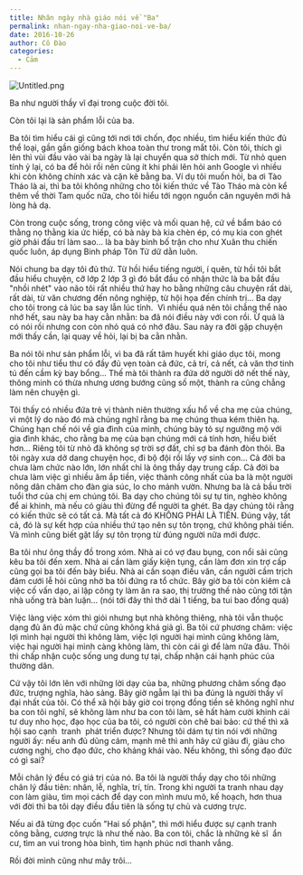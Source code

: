 ```yaml
---
title: Nhân ngày nhà giáo nói về "Ba"
permalink: nhan-ngay-nha-giao-noi-ve-ba/
date: 2016-10-26
author: Cô Đào
categories:
  - Cảm
---
```


![Untitled.png](/images/3423e658-619b-45b9-8c80-c75249450e87/Untitled.png)


Ba như người thầy vĩ đại trong cuộc đời tôi.


Còn tôi lại là sản phẩm lỗi của ba.


Ba tôi tìm hiểu cái gì cũng tới nơi tới chốn, đọc nhiều, tìm hiểu kiến thức đủ thể loại, gần gần giống bách khoa toàn thư trong mắt tôi. Còn tôi, thích gì lên thì vùi đầu vào vài ba ngày là lại chuyển qua sở thích mới. Từ nhỏ quen tính ỷ lại, có ba để hỏi rồi nên cũng ít khi phải lên hỏi anh Google vì nhiều khi còn không chính xác và cặn kẽ bằng ba. Ví dụ tôi muốn hỏi, ba ơi Tào Tháo là ai, thì ba tôi không những cho tôi kiến thức về Tào Tháo mà còn kể thêm về thời Tam quốc nữa, cho tôi hiểu tới ngọn nguồn căn nguyên mới hả lòng hả dạ.


Còn trong cuộc sống, trong công việc và mối quan hệ, cứ về bẩm báo có thằng nọ thằng kia ức hiếp, có bà này bà kia chèn ép, có mụ kia con ghét giờ phải đấu trí làm sao... là ba bày binh bố trận cho như Xuân thu chiến quốc luôn, áp dụng Binh pháp Tôn Tử dữ dằn luôn.


Nói chung ba dạy tôi đủ thứ. Từ hồi hiểu tiếng người, í quên, từ hồi tôi bắt đầu hiểu chuyện, cỡ lớp 2 lớp 3 gì đó bắt đầu có nhận thức là ba bắt đầu "nhồi nhét" vào não tôi rất nhiều thứ hay ho bằng những câu chuyện rất dài, rất dài, từ văn chương đến nông nghiệp, từ hội họa đến chính trị... Ba dạy cho tôi trong cả lúc ba say lẫn lúc tỉnh.  Vì nhiều quá nên tôi chẳng thể nào nhớ hết, sau này ba hay cằn nhằn: ba đã nói điều này với con rồi. Ừ quả là có nói rồi nhưng con còn nhỏ quá có nhớ đâu. Sau này ra đời gặp chuyện mới thấy cần, lại quay về hỏi, lại bị ba cằn nhằn.


Ba nói tôi như sản phẩm lỗi, vì ba đã rất tâm huyết khi giáo dục tôi, mong cho tôi như tiểu thư có đầy đủ vẹn toàn cả đức, cả trí, cả nết, cả văn thơ tinh tú đến cầm kỳ bay bổng... Thế mà tôi thành ra đứa dở người dở nết thế này, thông minh có thừa nhưng ương bướng cũng số một, thành ra cũng chẳng làm nên chuyện gì.


Tôi thấy có nhiều đứa trẻ vị thành niên thường xấu hổ về cha mẹ của chúng, vì một lý do nào đó mà chúng nghĩ rằng ba mẹ chúng thua kém thiên hạ. Chúng hạn chế nói về gia đình của mình, chúng bày tỏ sự ngưỡng mộ với gia đình khác, cho rằng ba mẹ của bạn chúng mới cá tính hơn, hiểu biết hơn... Riêng tôi từ nhỏ đã không sợ trời sợ đất, chỉ sợ ba đánh đòn thôi. Ba tôi ngày xưa dở dang chuyện học, đi bộ đội rồi lấy vợ sinh con... Cả đời ba chưa làm chức nào lớn, lớn nhất chỉ là ông thầy dạy trung cấp. Cả đời ba chưa làm việc gì nhiều ăm ắp tiền, việc thành công nhất của ba là một người nông dân chăm cho đàn gia súc, lo cho mảnh vườn. Nhưng ba là cả bầu trời tuổi thơ của chị em chúng tôi. Ba dạy cho chúng tôi sự tự tin, nghèo không để ai khinh, mà nếu có giàu thì đừng để người ta ghét. Ba dạy chúng tôi rằng có kiến thức sẽ có tất cả. Mà tất cả đó KHÔNG PHẢI LÀ TIỀN. Đúng vậy, tất cả, đó là sự kết hợp của nhiều thứ tạo nên sự tôn trọng, chứ không phải tiền. Và mình cũng biết gặt lấy sự tôn trọng từ đúng người nữa mới được.


Ba tôi như ông thầy đồ trong xóm. Nhà ai có vợ đau bụng, con nổi sải cũng kêu ba tôi đến xem. Nhà ai cần làm giấy kiện tụng, cần làm đơn xin trợ cấp cũng gọi ba tôi đến bày biểu. Nhà ai cần soạn điếu văn, cần người cầm trịch đám cưới lễ hỏi cũng nhờ ba tôi đứng ra tổ chức. Bây giờ ba tôi còn kiêm cả việc cố vấn dạo, ai lập công ty làm ăn ra sao, thị trường thế nào cũng tới tận nhà uống trà bàn luận... (nói tới đây thì thở dài 1 tiếng, ba tui bao đồng quá)


Việc làng việc xóm thì giỏi nhưng bụt nhà không thiêng, nhà tôi vẫn thuộc dạng đủ ăn đủ mặc chứ cũng không khá giả gì. Ba tôi cứ phương châm: việc lợi mình hại người thì không làm, việc lợi người hại mình cũng không làm, việc hại người hại mình càng không làm, thì còn cái gì để làm nữa đâu. Thôi thì chấp nhận cuộc sống ung dung tự tại, chấp nhận cái hạnh phúc của thường dân.


Cứ vậy tôi lớn lên với những lời dạy của ba, những phương châm sống đạo đức, trượng nghĩa, hào sảng. Bây giờ ngẫm lại thì ba đúng là người thầy vĩ đại nhất của tôi. Có thể xã hội bây giờ coi trọng đồng tiền sẽ không nghĩ như ba con tôi nghĩ, sẽ không làm như ba con tôi làm, sẽ hất hàm cười khinh cái tư duy nho học, đạo học của ba tôi, có người còn chê bai bảo: cứ thế thì xã hội sao cạnh  tranh  phát triển được? Nhưng tôi dám tự tin nói với những người ấy: nếu anh đủ dũng cảm, mạnh mẽ thì anh hãy cứ giàu đi, giàu cho cương nghị, cho đạo đức, cho khảng khái vào. Nếu không, thì sống đạo đức có gì sai?


Mỗi chân lý đều có giá trị của nó. Ba tôi là người thầy dạy cho tôi những chân lý đầu tiên: nhân, lễ, nghĩa, trí, tín. Trong khi người ta tranh nhau dạy con làm giàu, tìm mọi cách để dạy con mình mưu mô, kế hoạch, hơn thua với đời thì ba tôi dạy điều đầu tiên là sống tự chủ và cương trực.


Nếu ai đã từng đọc cuốn "Hai số phận", thì mới hiểu được sự cạnh tranh công bằng, cương trực là như thế nào. Ba con tôi, chắc là những kẻ sĩ  ẩn cư, tìm an vui trong hòa bình, tìm hạnh phúc nơi thanh vắng.


Rồi đời mình cũng như mây trôi...

